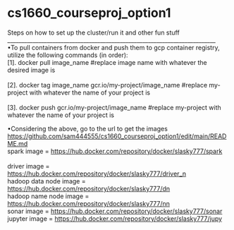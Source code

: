 # cs1660_courseproj_option1<br />
Steps on how to set up the cluster/run it and other fun stuff<br />
__________________________________________________________________________<br />
•To pull containers from docker and push them to gcp container registry, utilize the following commands (in order):<br/>
[1]. docker pull image_name  #replace image name with whatever the desired image is<br />    
[2]. docker tag image_name gcr.io/my-project/image_name #replace my-project with whatever the name of your project is <br/>    
[3]. docker push gcr.io/my-project/image_name #replace my-project with whatever the name of your project is <br/>

•Considering the above, go to the url to get the images https://github.com/sam444555/cs1660_courseproj_option1/edit/main/README.md<br />
  spark image = https://hub.docker.com/repository/docker/slasky777/spark<br />  
  driver image = https://hub.docker.com/repository/docker/slasky777/driver_n <br />
hadoop data node image = https://hub.docker.com/repository/docker/slasky777/dn <br />
hadoop name node image = https://hub.docker.com/repository/docker/slasky777/nn <br />
sonar image = https://hub.docker.com/repository/docker/slasky777/sonar <br />
jupyter image = https://hub.docker.com/repository/docker/slasky777/jupy <br />
